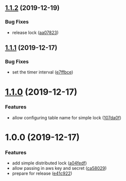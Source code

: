 ## [1.1.2](https://github.com/informatievlaanderen/aws-distributed-mutex/compare/v1.1.1...v1.1.2) (2019-12-19)


### Bug Fixes

* release lock ([aa07823](https://github.com/informatievlaanderen/aws-distributed-mutex/commit/aa078235a6cd4c5f9b90896430287edd599494eb))

## [1.1.1](https://github.com/informatievlaanderen/aws-distributed-mutex/compare/v1.1.0...v1.1.1) (2019-12-17)


### Bug Fixes

* set the timer interval ([e7ffbce](https://github.com/informatievlaanderen/aws-distributed-mutex/commit/e7ffbce6ba07f1120a98b292f77654e6b9fe703b))

# [1.1.0](https://github.com/informatievlaanderen/aws-distributed-mutex/compare/v1.0.0...v1.1.0) (2019-12-17)


### Features

* allow configuring table name for simple lock ([107da0f](https://github.com/informatievlaanderen/aws-distributed-mutex/commit/107da0f3a3fb4ad05cfe4cb1d2fb9051d97704e7))

# 1.0.0 (2019-12-17)


### Features

* add simple distributed lock ([a04fedf](https://github.com/informatievlaanderen/aws-distributed-mutex/commit/a04fedf0ea90956be3688d616a4c9f46ea2fa0b1))
* allow passing in aws key and secret ([ca58029](https://github.com/informatievlaanderen/aws-distributed-mutex/commit/ca580297f6dd1d7cc061d1da9addc5480f38c3ea))
* prepare for release ([e41c922](https://github.com/informatievlaanderen/aws-distributed-mutex/commit/e41c9227cd5dff3b78cb761f827d27ae502e85e1))
